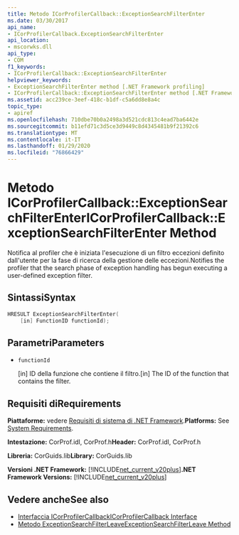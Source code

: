 ```yaml
---
title: Metodo ICorProfilerCallback::ExceptionSearchFilterEnter
ms.date: 03/30/2017
api_name:
- ICorProfilerCallback.ExceptionSearchFilterEnter
api_location:
- mscorwks.dll
api_type:
- COM
f1_keywords:
- ICorProfilerCallback::ExceptionSearchFilterEnter
helpviewer_keywords:
- ExceptionSearchFilterEnter method [.NET Framework profiling]
- ICorProfilerCallback::ExceptionSearchFilterEnter method [.NET Framework profiling]
ms.assetid: acc239ce-3eef-418c-b1df-c5a6dd8e8a4c
topic_type:
- apiref
ms.openlocfilehash: 710dbe70b0a2498a3d521cdc813c4ead7ba6442e
ms.sourcegitcommit: b11efd71c3d5ce3d9449c8d4345481b9f21392c6
ms.translationtype: MT
ms.contentlocale: it-IT
ms.lasthandoff: 01/29/2020
ms.locfileid: "76866429"
---
```

# <a name="icorprofilercallbackexceptionsearchfilterenter-method"></a><span data-ttu-id="bd1dd-102">Metodo ICorProfilerCallback::ExceptionSearchFilterEnter</span><span class="sxs-lookup"><span data-stu-id="bd1dd-102">ICorProfilerCallback::ExceptionSearchFilterEnter Method</span></span>
<span data-ttu-id="bd1dd-103">Notifica al profiler che è iniziata l'esecuzione di un filtro eccezioni definito dall'utente per la fase di ricerca della gestione delle eccezioni.</span><span class="sxs-lookup"><span data-stu-id="bd1dd-103">Notifies the profiler that the search phase of exception handling has begun executing a user-defined exception filter.</span></span>  
  
## <a name="syntax"></a><span data-ttu-id="bd1dd-104">Sintassi</span><span class="sxs-lookup"><span data-stu-id="bd1dd-104">Syntax</span></span>  
  
```cpp  
HRESULT ExceptionSearchFilterEnter(  
    [in] FunctionID functionId);  
```  
  
## <a name="parameters"></a><span data-ttu-id="bd1dd-105">Parametri</span><span class="sxs-lookup"><span data-stu-id="bd1dd-105">Parameters</span></span>

- `functionId`

  <span data-ttu-id="bd1dd-106">\[in] ID della funzione che contiene il filtro.</span><span class="sxs-lookup"><span data-stu-id="bd1dd-106">\[in] The ID of the function that contains the filter.</span></span>

## <a name="requirements"></a><span data-ttu-id="bd1dd-107">Requisiti di</span><span class="sxs-lookup"><span data-stu-id="bd1dd-107">Requirements</span></span>  
 <span data-ttu-id="bd1dd-108">**Piattaforme:** vedere [Requisiti di sistema di .NET Framework](../../../../docs/framework/get-started/system-requirements.md).</span><span class="sxs-lookup"><span data-stu-id="bd1dd-108">**Platforms:** See [System Requirements](../../../../docs/framework/get-started/system-requirements.md).</span></span>  
  
 <span data-ttu-id="bd1dd-109">**Intestazione:** CorProf.idl, CorProf.h</span><span class="sxs-lookup"><span data-stu-id="bd1dd-109">**Header:** CorProf.idl, CorProf.h</span></span>  
  
 <span data-ttu-id="bd1dd-110">**Libreria:** CorGuids.lib</span><span class="sxs-lookup"><span data-stu-id="bd1dd-110">**Library:** CorGuids.lib</span></span>  
  
 <span data-ttu-id="bd1dd-111">**Versioni .NET Framework:** [!INCLUDE[net_current_v20plus](../../../../includes/net-current-v20plus-md.md)]</span><span class="sxs-lookup"><span data-stu-id="bd1dd-111">**.NET Framework Versions:** [!INCLUDE[net_current_v20plus](../../../../includes/net-current-v20plus-md.md)]</span></span>  
  
## <a name="see-also"></a><span data-ttu-id="bd1dd-112">Vedere anche</span><span class="sxs-lookup"><span data-stu-id="bd1dd-112">See also</span></span>

- [<span data-ttu-id="bd1dd-113">Interfaccia ICorProfilerCallback</span><span class="sxs-lookup"><span data-stu-id="bd1dd-113">ICorProfilerCallback Interface</span></span>](icorprofilercallback-interface.md)
- [<span data-ttu-id="bd1dd-114">Metodo ExceptionSearchFilterLeave</span><span class="sxs-lookup"><span data-stu-id="bd1dd-114">ExceptionSearchFilterLeave Method</span></span>](icorprofilercallback-exceptionsearchfilterleave-method.md)
